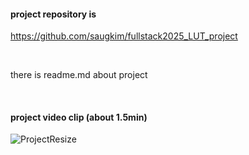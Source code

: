 #### project repository is 

https://github.com/saugkim/fullstack2025_LUT_project


<br>

there is readme.md about project

<br>

#### project video clip (about 1.5min)


![ProjectResize](https://github.com/user-attachments/assets/2a06c520-d314-41a1-be2f-f305bd614735)
